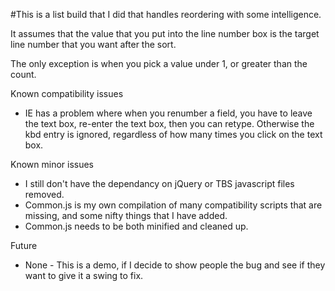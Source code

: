 #This is a list build that I did that handles reordering with some intelligence.

It assumes that the value that you put into the line number box is the target line number that you want after the sort.

The only exception is when you pick a value under 1, or greater than the count.

Known compatibility issues
* IE has a problem where when you renumber a field, you have to leave the text box, re-enter the text box, then you can retype. Otherwise the kbd entry is ignored, regardless of how many times you click on the text box.

Known minor issues
* I still don't have the dependancy on jQuery or TBS javascript files removed.
* Common.js is my own compilation of many compatibility scripts that are missing, and some nifty things that I have added.
 *  Common.js needs to be both minified and cleaned up.
  
Future
* None - This is a demo, if I decide to show people the bug and see if they want to give it a swing to fix.
